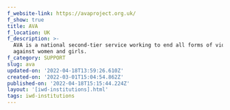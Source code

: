 ```yaml
---
f_website-link: https://avaproject.org.uk/
f_show: true
title: AVA
f_location: UK
f_description: >-
  AVA is a national second-tier service working to end all forms of violence
  against women and girls.
f_category: SUPPORT
slug: ava
updated-on: '2022-04-18T13:59:26.610Z'
created-on: '2022-03-01T15:04:54.862Z'
published-on: '2022-04-18T15:15:44.224Z'
layout: '[iwd-institutions].html'
tags: iwd-institutions
---
```



